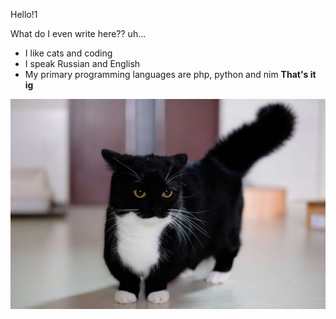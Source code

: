Hello!1

<!--
**nosleepfor/nosleepfor** is a ✨ _special_ ✨ repository because its `README.md` (this file) appears on your GitHub profile.

Here are some ideas to get you started:

- 🔭 I’m currently working on ...
- 🌱 I’m currently learning ...
- 👯 I’m looking to collaborate on ...
- 🤔 I’m looking for help with ...
- 💬 Ask me about ...
- 📫 How to reach me: ...
- 😄 Pronouns: ...
- ⚡ Fun fact: ...
-->

What do I even write here?? uh...
- I like cats and coding
- I speak Russian and English
- My primary programming languages are php, python and nim
**That's it ig**

![Funny unico image](images.steamusercontent.jpg)
